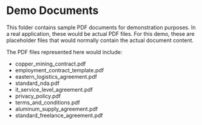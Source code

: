
# Demo Documents

This folder contains sample PDF documents for demonstration purposes. In a real application, these would be actual PDF files. For this demo, these are placeholder files that would normally contain the actual document content.

The PDF files represented here would include:
- copper_mining_contract.pdf
- employment_contract_template.pdf
- eastern_logistics_agreement.pdf
- standard_nda.pdf
- it_service_level_agreement.pdf
- privacy_policy.pdf
- terms_and_conditions.pdf
- aluminum_supply_agreement.pdf
- standard_freelance_agreement.pdf
